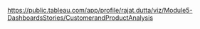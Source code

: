 https://public.tableau.com/app/profile/rajat.dutta/viz/Module5-DashboardsStories/CustomerandProductAnalysis
